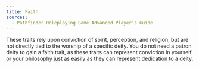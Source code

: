 ```yaml
---
title: Faith
sources:
  - Pathfinder Roleplaying Game Advanced Player's Guide
---
```


These traits rely upon conviction of spirit, perception, and religion, but are not directly tied to the worship of a specific deity. You do not need a patron deity to gain a faith trait, as these traits can represent conviction in yourself or your philosophy just as easily as they can represent dedication to a deity.
